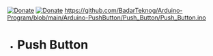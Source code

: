 [![Donate](https://img.shields.io/badge/Donate-Dana-green.svg)](https://link.dana.id/qr/dh6jn4w)
[![Donate](https://img.shields.io/badge/Donate-PayPal-green.svg)](https://paypal.me/BadarTeknog)
https://github.com/BadarTeknog/Arduino-Program/blob/main/Arduino-PushButton/Push_Button/Push_Button.ino
- # Push Button
